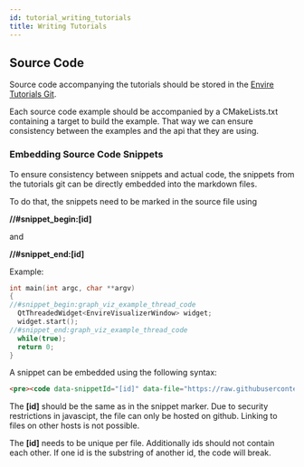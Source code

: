 ```yaml
---
id: tutorial_writing_tutorials
title: Writing Tutorials
---
```


## Source Code
Source code accompanying the tutorials should be stored in the
[Envire Tutorials Git](https://github.com/envire/envire-tutorials).

Each source code example should be accompanied by a CMakeLists.txt containing a target to build the example. That way we can ensure
consistency between the examples and the api that they are using.

### Embedding Source Code Snippets
To ensure consistency between snippets and actual code, the snippets from the tutorials git can be directly embedded into the markdown files.

To do that, the snippets need to be marked in the source file using

**//#snippet_begin:[id]**

and

**//#snippet_end:[id]**

Example:

```c++
int main(int argc, char **argv)
{
//#snippet_begin:graph_viz_example_thread_code
  QtThreadedWidget<EnvireVisualizerWindow> widget;
  widget.start();
//#snippet_end:graph_viz_example_thread_code
  while(true);
  return 0;
}
```
A snippet can be embedded using the following syntax:

```html
<pre><code data-snippetId="[id]" data-file="https://raw.githubusercontent.com/envire/envire-tutorials/master/src/envire_visualizer_example/VisualizerExample.cpp"></code></pre>
```
The **[id]** should be the same as in the snippet marker. Due to security
restrictions in javascipt, the file can only be hosted on github.
Linking to files on other hosts is not possible.

The **[id]** needs to be unique per file. Additionally ids should not contain
each other. If one id is the substring of another id, the code will break.
